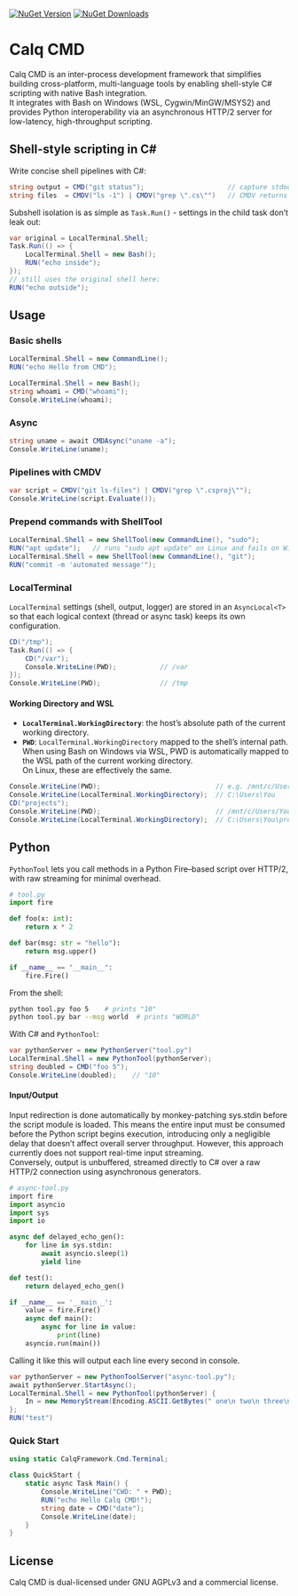 [![NuGet Version](https://img.shields.io/nuget/v/CalqFramework.Cmd?color=508cf0)](https://www.nuget.org/packages/CalqFramework.Cmd)
[![NuGet Downloads](https://img.shields.io/nuget/dt/CalqFramework.Cmd?color=508cf0)](https://www.nuget.org/packages/CalqFramework.Cmd)

# Calq CMD  
Calq CMD is an inter-process development framework that simplifies building cross-platform, multi-language tools by enabling shell-style C# scripting with native Bash integration.  
It integrates with Bash on Windows (WSL, Cygwin/MinGW/MSYS2) and provides Python interoperability via an asynchronous HTTP/2 server for low-latency, high-throughput scripting.

## Shell-style scripting in C#  
Write concise shell pipelines with C#:  
```csharp
string output = CMD("git status");                     // capture stdout  
string files  = CMDV("ls -1") | CMDV("grep \".cs\"")   // CMDV returns ShellScript which implicitly converts to string
```  
Subshell isolation is as simple as `Task.Run()` - settings in the child task don’t leak out:  
```csharp
var original = LocalTerminal.Shell;  
Task.Run(() => {  
    LocalTerminal.Shell = new Bash();  
    RUN("echo inside");  
});  
// still uses the original shell here:  
RUN("echo outside");  
```  

## Usage  

### Basic shells  
```csharp
LocalTerminal.Shell = new CommandLine();  
RUN("echo Hello from CMD");  

LocalTerminal.Shell = new Bash();  
string whoami = CMD("whoami");  
Console.WriteLine(whoami);  
```  

### Async  
```csharp
string uname = await CMDAsync("uname -a");  
Console.WriteLine(uname);  
```  

### Pipelines with CMDV  
```csharp
var script = CMDV("git ls-files") | CMDV("grep \".csproj\"");  
Console.WriteLine(script.Evaluate());  
```  

### Prepend commands with ShellTool  
```csharp
LocalTerminal.Shell = new ShellTool(new CommandLine(), "sudo");
RUN("apt update");   // runs "sudo apt update" on Linux and fails on Windows as Windows doesn't have sudo (nor apt)
LocalTerminal.Shell = new ShellTool(new CommandLine(), "git");
RUN("commit -m 'automated message'"); 
```  

### LocalTerminal  
`LocalTerminal` settings (shell, output, logger) are stored in an `AsyncLocal<T>` so that each logical context (thread or async task) keeps its own configuration.  
```csharp
CD("/tmp");  
Task.Run(() => {  
    CD("/var");  
    Console.WriteLine(PWD);           // /var  
});  
Console.WriteLine(PWD);               // /tmp  
```  

#### Working Directory and WSL  
- **`LocalTerminal.WorkingDirectory`**: the host’s absolute path of the current working directory.  
- **`PWD`**: `LocalTerminal.WorkingDirectory` mapped to the shell’s internal path.
When using Bash on Windows via WSL, PWD is automatically mapped to the WSL path of the current working directory.  
On Linux, these are effectively the same.
```csharp
Console.WriteLine(PWD);                             // e.g. /mnt/c/Users/You  
Console.WriteLine(LocalTerminal.WorkingDirectory);  // C:\Users\You  
CD("projects");  
Console.WriteLine(PWD);                             // /mnt/c/Users/You/projects  
Console.WriteLine(LocalTerminal.WorkingDirectory);  // C:\Users\You\projects  
```  

## Python  
`PythonTool` lets you call methods in a Python Fire–based script over HTTP/2, with raw streaming for minimal overhead.  
```python
# tool.py
import fire  

def foo(x: int):  
    return x * 2  

def bar(msg: str = "hello"):  
    return msg.upper()  

if __name__ == "__main__":  
    fire.Fire()  
```  
From the shell:  
```bash
python tool.py foo 5    # prints "10"  
python tool.py bar --msg world  # prints "WORLD"  
```  
With C# and `PythonTool`:  
```csharp
var pythonServer = new PythonServer("tool.py")
LocalTerminal.Shell = new PythonTool(pythonServer);  
string doubled = CMD("foo 5");  
Console.WriteLine(doubled);    // "10"  
```  
#### Input/Output
Input redirection is done automatically by monkey-patching sys.stdin before the script module is loaded. This means the entire input must be consumed before the Python script begins execution, introducing only a negligible delay that doesn’t affect overall server throughput. However, this approach currently does not support real-time input streaming.     
Conversely, output is unbuffered, streamed directly to C# over a raw HTTP/2 connection using asynchronous generators.
```python
# async-tool.py
﻿import fire
import asyncio
import sys
import io

async def delayed_echo_gen():
    for line in sys.stdin:
        await asyncio.sleep(1)
        yield line

def test():
    return delayed_echo_gen()

if __name__ == '__main__':
    value = fire.Fire()
    async def main():
        async for line in value:
            print(line)
    asyncio.run(main())
```
Calling it like this will output each line every second in console.
```csharp
var pythonServer = new PythonToolServer("async-tool.py");
await pythonServer.StartAsync();
LocalTerminal.Shell = new PythonTool(pythonServer) {
    In = new MemoryStream(Encoding.ASCII.GetBytes(" one\n two\n three\n"));
};
RUN("test")
```

### Quick Start  
```csharp
using static CalqFramework.Cmd.Terminal;  

class QuickStart {  
    static async Task Main() {  
        Console.WriteLine("CWD: " + PWD);  
        RUN("echo Hello Calq CMD!");  
        string date = CMD("date");  
        Console.WriteLine(date);  
    }  
}  
```  

## License  
Calq CMD is dual-licensed under GNU AGPLv3 and a commercial license.  
